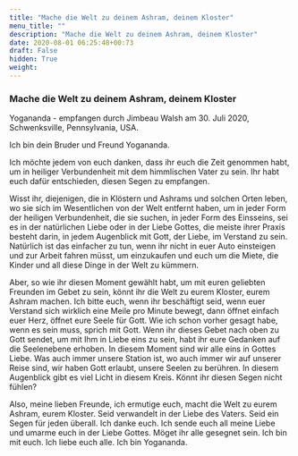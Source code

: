 ```yaml
---
title: "Mache die Welt zu deinem Ashram, deinem Kloster"
menu_title: ""
description: "Mache die Welt zu deinem Ashram, deinem Kloster"
date: 2020-08-01 06:25:48+00:73
draft: False
hidden: True
weight:
---
```

### Mache die Welt zu deinem Ashram, deinem Kloster

Yogananda - empfangen durch Jimbeau Walsh am 30. Juli 2020, Schwenksville, Pennsylvania, USA.

Ich bin dein Bruder und Freund Yogananda.

Ich möchte jedem von euch danken, dass ihr euch die Zeit genommen habt, um in heiliger Verbundenheit mit dem himmlischen Vater zu sein. Ihr habt euch dafür entschieden, diesen Segen zu empfangen.

Wisst ihr, diejenigen, die in Klöstern und Ashrams und solchen Orten leben, wo sie sich im Wesentlichen von der Welt entfernt haben, um in jeder Form der heiligen Verbundenheit, die sie suchen, in jeder Form des Einsseins, sei es in der natürlichen Liebe oder in der Liebe Gottes, die meiste ihrer Praxis besteht darin, in jedem Augenblick mit Gott, der Liebe, im Verstand zu sein. Natürlich ist das einfacher zu tun, wenn ihr nicht in euer Auto einsteigen und zur Arbeit fahren müsst, um einzukaufen und euch um die Miete, die Kinder und all diese Dinge in der Welt zu kümmern.

Aber, so wie ihr diesen Moment gewählt habt, um mit euren geliebten Freunden im Gebet zu sein, könnt ihr die Welt zu eurem Kloster, eurem Ashram machen. Ich bitte euch, wenn ihr beschäftigt seid, wenn euer Verstand sich wirklich eine Meile pro Minute bewegt, dann öffnet einfach euer Herz, öffnet eure Seele für Gott. Wie ich schon vorher gesagt habe, wenn es sein muss, sprich mit Gott. Wenn ihr dieses Gebet nach oben zu Gott sendet, um mit Ihm in Liebe eins zu sein, habt ihr eure Gedanken auf die Seelenebene erhoben. In diesem Moment sind wir alle eins in Gottes Liebe. Was auch immer unsere Station ist, wo auch immer wir auf unserer Reise sind, wir haben Gott erlaubt, unsere Seelen zu berühren. In diesem Augenblick gibt es viel Licht in diesem Kreis. Könnt ihr diesen Segen nicht fühlen?

Also, meine lieben Freunde, ich ermutige euch, macht die Welt zu eurem Ashram, eurem Kloster. Seid verwandelt in der Liebe des Vaters. Seid ein Segen für jeden überall. Ich danke euch. Ich sende euch all meine Liebe und umarme euch in der Liebe Gottes. Möget ihr alle gesegnet sein. Ich bin mit euch. Ich liebe euch alle. Ich bin Yogananda.
